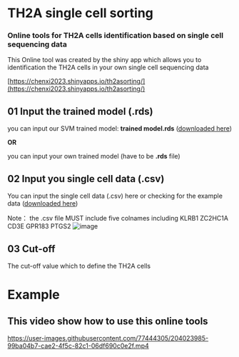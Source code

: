 # TH2A single cell sorting
### Online tools for TH2A cells identification based on single cell sequencing data

This Online tool was created by the shiny app which allows you to identification the TH2A cells in your own single cell sequencing data

[https://chenxi2023.shinyapps.io/th2asorting/](https://chenxi2023.shinyapps.io/th2asorting/)

## 01 Input the trained model (.rds)

you can input our SVM trained model: **trained model.rds** ([downloaded here](https://github.com/chenxi199506/TH2Asorting/blob/main/trained%20model.rds))

**OR** 

you can input your own trained model (have to be **.rds** file)

## 02 Input you single cell data (.csv)

You can input the single cell data (.csv) here or checking for the example data ([downloaded here](https://github.com/chenxi199506/TH2Asorting/blob/main/example.csv))

Note： the .csv file MUST include five colnames including KLRB1	ZC2HC1A	CD3E	GPR183	PTGS2
![image](https://user-images.githubusercontent.com/77444305/204022388-59c5fbe6-10e0-44dd-b82c-69b2eb9694fd.png)



## 03 Cut-off 

The cut-off value which to define the TH2A cells

# Example

## This video show how to use this online tools

https://user-images.githubusercontent.com/77444305/204023985-99ba04b7-cae2-4f5c-82c1-06df690c0e2f.mp4


